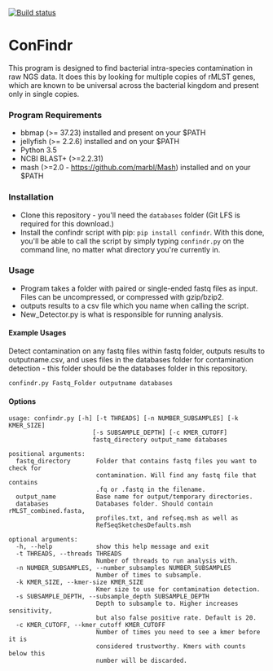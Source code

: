[![Build status](https://travis-ci.org/lowandrew/ConFindr.svg?master)](https://travis-ci.org/lowandrew)

# ConFindr

This program is designed to find bacterial intra-species contamination in raw NGS data. It does this
 by looking for multiple copies of rMLST genes, which are known to be universal across the bacterial kingdom
 and present only in single copies. 

### Program Requirements
- bbmap (>= 37.23) installed and present on your $PATH
- jellyfish (>= 2.2.6) installed and on your $PATH
- Python 3.5
- NCBI BLAST+ (>=2.2.31) 
- mash (>=2.0 - https://github.com/marbl/Mash) installed and on your $PATH


### Installation

- Clone this repository - you'll need the `databases` folder (Git LFS is required for this download.)
- Install the confindr script with pip: `pip install confindr`. With this done, you'll be able to call the script by 
simply typing `confindr.py` on the command line, no matter what directory you're currently in.


### Usage
- Program takes a folder with paired or single-ended fastq files as input. Files can be uncompressed, or compressed with gzip/bzip2.
- outputs results to a csv file which you name when calling the script.
- New_Detector.py is what is responsible for running analysis.

#### Example Usages

Detect contamination on any fastq files within fastq folder, outputs results to outputname.csv, and uses files in the 
databases folder for contamination detection - this folder should be the databases folder in this repository.

`confindr.py Fastq_Folder outputname databases`

#### Options

```
usage: confindr.py [-h] [-t THREADS] [-n NUMBER_SUBSAMPLES] [-k KMER_SIZE]
                       [-s SUBSAMPLE_DEPTH] [-c KMER_CUTOFF]
                       fastq_directory output_name databases

positional arguments:
  fastq_directory       Folder that contains fastq files you want to check for
                        contamination. Will find any fastq file that contains
                        .fq or .fastq in the filename.
  output_name           Base name for output/temporary directories.
  databases             Databases folder. Should contain rMLST_combined.fasta,
                        profiles.txt, and refseq.msh as well as
                        RefSeqSketchesDefaults.msh

optional arguments:
  -h, --help            show this help message and exit
  -t THREADS, --threads THREADS
                        Number of threads to run analysis with.
  -n NUMBER_SUBSAMPLES, --number_subsamples NUMBER_SUBSAMPLES
                        Number of times to subsample.
  -k KMER_SIZE, --kmer-size KMER_SIZE
                        Kmer size to use for contamination detection.
  -s SUBSAMPLE_DEPTH, --subsample_depth SUBSAMPLE_DEPTH
                        Depth to subsample to. Higher increases sensitivity,
                        but also false positive rate. Default is 20.
  -c KMER_CUTOFF, --kmer_cutoff KMER_CUTOFF
                        Number of times you need to see a kmer before it is
                        considered trustworthy. Kmers with counts below this
                        number will be discarded.
```
